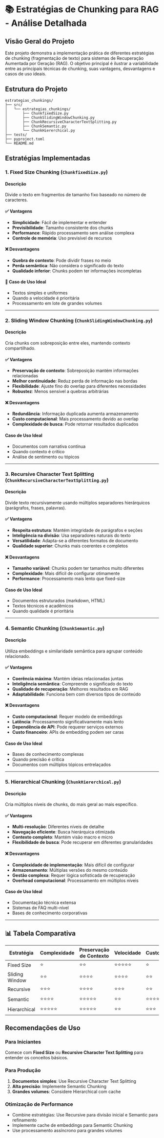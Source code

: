 # 📚 Estratégias de Chunking para RAG - Análise Detalhada

##  Visão Geral do Projeto

Este projeto demonstra a implementação prática de diferentes estratégias de chunking (fragmentação de texto) para sistemas de Recuperação Aumentada por Geração (RAG). O objetivo principal é ilustrar a variabilidade entre as principais técnicas de chunking, suas vantagens, desvantagens e casos de uso ideais.

##  Estrutura do Projeto

```
estrategias_chunkings/
├── src/
│   └── estrategias_chunkings/
│       ├── ChunkfixedSize.py
│       ├── ChunkSlidingWindowChunking.py
│       ├── ChunkRecursiveCharacterTextSplitting.py
│       ├── ChunkSemantic.py
│       └── ChunkHiererchical.py
├── tests/
├── pyproject.toml
└── README.md
```


## Estratégias Implementadas

### 1. **Fixed Size Chunking** (`ChunkfixedSize.py`)

#### Descrição
Divide o texto em fragmentos de tamanho fixo baseado no número de caracteres.

#### ✅ Vantagens
- **Simplicidade**: Fácil de implementar e entender
- **Previsibilidade**: Tamanho consistente dos chunks
- **Performance**: Rápido processamento sem análise complexa
- **Controle de memória**: Uso previsível de recursos

#### ❌ Desvantagens
- **Quebra de contexto**: Pode dividir frases no meio
- **Perda semântica**: Não considera o significado do texto
- **Qualidade inferior**: Chunks podem ter informações incompletas

#### 🎯 Caso de Uso Ideal
- Textos simples e uniformes
- Quando a velocidade é prioritária
- Processamento em lote de grandes volumes

---

### 2. **Sliding Window Chunking** (`ChunkSlidingWindowChunking.py`)

#### Descrição
Cria chunks com sobreposição entre eles, mantendo contexto compartilhado.

#### ✅ Vantagens
- **Preservação de contexto**: Sobreposição mantém informações relacionadas
- **Melhor continuidade**: Reduz perda de informação nas bordas
- **Flexibilidade**: Ajuste fino do overlap para diferentes necessidades
- **Robustez**: Menos sensível a quebras arbitrárias

#### ❌ Desvantagens
- **Redundância**: Informação duplicada aumenta armazenamento
- **Custo computacional**: Mais processamento devido ao overlap
- **Complexidade de busca**: Pode retornar resultados duplicados

#### Caso de Uso Ideal
- Documentos com narrativa contínua
- Quando contexto é crítico
- Análise de sentimento ou tópicos

---

### 3. **Recursive Character Text Splitting** (`ChunkRecursiveCharacterTextSplitting.py`)

#### Descrição
Divide texto recursivamente usando múltiplos separadores hierárquicos (parágrafos, frases, palavras).

#### ✅ Vantagens
- **Respeita estrutura**: Mantém integridade de parágrafos e seções
- **Inteligência na divisão**: Usa separadores naturais do texto
- **Versatilidade**: Adapta-se a diferentes formatos de documento
- **Qualidade superior**: Chunks mais coerentes e completos

#### ❌ Desvantagens
- **Tamanho variável**: Chunks podem ter tamanhos muito diferentes
- **Complexidade**: Mais difícil de configurar otimamente
- **Performance**: Processamento mais lento que fixed-size

#### Caso de Uso Ideal
- Documentos estruturados (markdown, HTML)
- Textos técnicos e acadêmicos
- Quando qualidade é prioritária

---

### 4. **Semantic Chunking** (`ChunkSemantic.py`)

#### Descrição
Utiliza embeddings e similaridade semântica para agrupar conteúdo relacionado.

#### ✅ Vantagens
- **Coerência máxima**: Mantém ideias relacionadas juntas
- **Inteligência semântica**: Compreende o significado do texto
- **Qualidade de recuperação**: Melhores resultados em RAG
- **Adaptabilidade**: Funciona bem com diversos tipos de conteúdo

#### ❌ Desvantagens
- **Custo computacional**: Requer modelo de embeddings
- **Latência**: Processamento significativamente mais lento
- **Dependência de API**: Pode requerer serviços externos
- **Custo financeiro**: APIs de embedding podem ser caras

#### Caso de Uso Ideal
- Bases de conhecimento complexas
- Quando precisão é crítica
- Documentos com múltiplos tópicos entrelaçados

---

### 5. **Hierarchical Chunking** (`ChunkHiererchical.py`)

#### Descrição
Cria múltiplos níveis de chunks, do mais geral ao mais específico.

#### ✅ Vantagens
- **Multi-resolução**: Diferentes níveis de detalhe
- **Navegação eficiente**: Busca hierárquica otimizada
- **Contexto completo**: Mantém visão macro e micro
- **Flexibilidade de busca**: Pode recuperar em diferentes granularidades

#### ❌ Desvantagens
- **Complexidade de implementação**: Mais difícil de configurar
- **Armazenamento**: Múltiplas versões do mesmo conteúdo
- **Gestão complexa**: Requer lógica sofisticada de recuperação
- **Overhead computacional**: Processamento em múltiplos níveis

#### Caso de Uso Ideal
- Documentação técnica extensa
- Sistemas de FAQ multi-nível
- Bases de conhecimento corporativas

---

## 📊 Tabela Comparativa

| Estratégia | Complexidade | Preservação de Contexto | Velocidade | Custo | Qualidade RAG |
|------------|--------------|------------------------|------------|--------|---------------|
| Fixed Size | ⭐ | ⭐⭐ | ⭐⭐⭐⭐⭐ | ⭐ | ⭐⭐ |
| Sliding Window | ⭐⭐ | ⭐⭐⭐⭐ | ⭐⭐⭐⭐ | ⭐⭐ | ⭐⭐⭐ |
| Recursive | ⭐⭐⭐ | ⭐⭐⭐⭐ | ⭐⭐⭐ | ⭐⭐ | ⭐⭐⭐⭐ |
| Semantic | ⭐⭐⭐⭐ | ⭐⭐⭐⭐⭐ | ⭐⭐ | ⭐⭐⭐⭐ | ⭐⭐⭐⭐⭐ |
| Hierarchical | ⭐⭐⭐⭐⭐ | ⭐⭐⭐⭐⭐ | ⭐⭐ | ⭐⭐⭐ | ⭐⭐⭐⭐⭐ |

##  Recomendações de Uso

### Para Iniciantes
Comece com **Fixed Size** ou **Recursive Character Text Splitting** para entender os conceitos básicos.

### Para Produção
1. **Documentos simples**: Use Recursive Character Text Splitting
2. **Alta precisão**: Implemente Semantic Chunking
3. **Grandes volumes**: Considere Hierarchical com cache

### Otimização de Performance
- Combine estratégias: Use Recursive para divisão inicial e Semantic para refinamento
- Implemente cache de embeddings para Semantic Chunking
- Use processamento assíncrono para grandes volumes